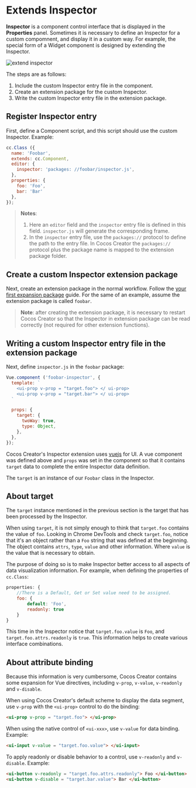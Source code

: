 # Extends Inspector

**Inspector** is a component control interface that is displayed in the **Properties** panel. Sometimes it is necessary to define an Inspector for a custom compomnent, and display it in a custom way. For example, the special form of a Widget component is designed by extending the Inspector.

![extend inspector](assets/extend-inspector.png)

The steps are as follows:

1. Include the custom Inspector entry file in the component.
2. Create an extension package for the custom Inspector.
3. Write the custom Inspector entry file in the extension package.

## Register Inspector entry

First, define a Component script, and this script should use the custom Inspector. Example:

```javascript
cc.Class ({
  name: 'Foobar',
  extends: cc.Component,
  editor: {
    inspector: 'packages: //foobar/inspector.js',
  },
  properties: {
    foo: 'Foo',
    bar: 'Bar'
  },
});
```

> **Notes**:
>
> 1. Here an `editor` field and the `inspector` entry file is defined in this field. `inspector.js` will generate the corresponding frame.
> 2. In the `inspector` entry file, use the `packages://` protocol to define the path to the entry file. In Cocos Creator the `packages://` protocol plus the package name is mapped to the extension package folder.

## Create a custom Inspector extension package

Next, create an extension package in the normal workflow. Follow the [your first expansion package](your-first-extension.md) guide.
For the same of an example, assume the extension package is called `foobar`.

> **Note**: after creating the extension package, it is necessary to restart Cocos Creator so that the Inspector in extension package can be read correctly (not required for other extension functions).

## Writing a custom Inspector entry file in the extension package

Next, define `inspector.js` in the `foobar` package:

```javascript
Vue.component ('foobar-inspector', {
  template: `
    <ui-prop v-prop = "target.foo"> </ ui-prop>
    <ui-prop v-prop = "target.bar"> </ ui-prop>
  `

  props: {
    target: {
      twoWay: true,
      type: Object,
    },
  },
});
```

Cocos Creator's Inspector extension uses [vuejs](http://vuejs.org/) for UI. A vue component was defined above and `props` was set in the component so that it contains `target` data to complete the entire Inspector data definition.

The `target` is an instance of our `Foobar` class in the Inspector.

## About target

The `target` instance mentioned in the previous section is the target that has been processed by the Inspector.

When using `target`, it is not simply enough to think that `target.foo` contains the value of `foo`. Looking in Chrome DevTools and check `target.foo`, notice that it's an object rather than a `Foo` string that was defined at the beginning. The object contains `attrs`, `type`, `value` and other information. Where `value` is the value that is necessary to obtain.

The purpose of doing so is to make Inspector better access to all aspects of data visualization information. For example, when defining the properties of `cc.Class`:

```javascript
properties: {
    //There is a Default, Get or Set value need to be assigned.
    foo: {
        default: 'Foo',
        readonly: true
    }
}
```

This time in the Inspector notice that `target.foo.value` is `Foo`, and `target.foo.attrs.readonly` is `true`. This information helps to create various interface combinations.

## About attribute binding

Because this information is very cumbersome, Cocos Creator contains some expansion for Vue directives, including `v-prop`, `v-value`, `v-readonly` and `v-disable`.

When using Cocos Creator's default scheme to display the data segment, use `v-prop` with the `<ui-prop>` control to do the binding:

```html
<ui-prop v-prop = "target.foo"> </ui-prop>
```

When using the native control of `<ui-xxx>`, use `v-value` for data binding. Example:

```html
<ui-input v-value = "target.foo.value"> </ui-input>
```

To apply readonly or disable behavior to a control, use `v-readonly` and `v-disable`. Example:

```html
<ui-button v-readonly = "target.foo.attrs.readonly"> Foo </ui-button>
<ui-button v-disable = "target.bar.value"> Bar </ui-button>
```

